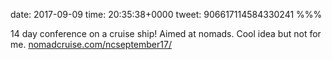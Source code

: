 date: 2017-09-09
time: 20:35:38+0000
tweet: 906617114584330241
%%%

14 day conference on a cruise ship! Aimed at nomads. Cool idea but not for me. [nomadcruise.com/ncseptember17/](https://www.nomadcruise.com/ncseptember17/)
